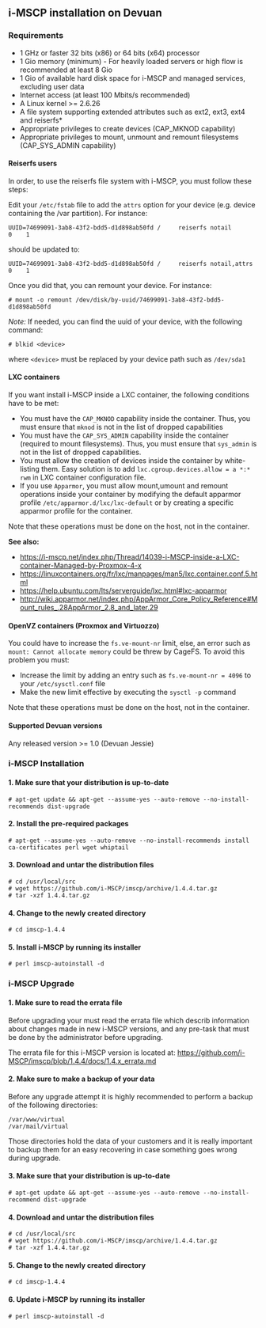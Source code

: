 ## i-MSCP installation on Devuan

### Requirements

- 1 GHz or faster 32 bits (x86) or 64 bits (x64) processor
- 1 Gio memory (minimum) - For heavily loaded servers or high flow is recommended at least 8 Gio
- 1 Gio of available hard disk space for i-MSCP and managed services, excluding user data
- Internet access (at least 100 Mbits/s recommended)
- A Linux kernel >= 2.6.26
- A file system supporting extended attributes such as ext2, ext3, ext4 and reiserfs*
- Appropriate privileges to create devices (CAP_MKNOD capability)
- Appropriate privileges to mount, unmount and remount filesystems (CAP_SYS_ADMIN capability)

#### Reiserfs users

In order, to use the reiserfs file system with i-MSCP, you must follow these steps:

Edit your `/etc/fstab` file to add the `attrs` option for your device (e.g. device containing the /var partition). For
instance:

```
UUID=74699091-3ab8-43f2-bdd5-d1d898ab50fd /     reiserfs notail          0    1
```

should be updated to:

```
UUID=74699091-3ab8-43f2-bdd5-d1d898ab50fd /     reiserfs notail,attrs    0    1
```

Once you did that, you can remount your device. For instance:

```
# mount -o remount /dev/disk/by-uuid/74699091-3ab8-43f2-bdd5-d1d898ab50fd
```

*Note:* If needed, you can find the uuid of your device, with the following command:

```
# blkid <device>
```

where `<device>` must be replaced by your device path such as `/dev/sda1`

#### LXC containers

If you want install i-MSCP inside a LXC container, the following conditions have to be met:

- You must have the `CAP_MKNOD` capability inside the container. Thus, you must ensure that `mknod` is not in the list
  of dropped capabilities
- You must have the `CAP_SYS_ADMIN` capability inside the container (required to mount filesystems). Thus, you must
ensure that `sys_admin` is not in the list of dropped capabilities.
- You must allow the creation of devices inside the container by white-listing them. Easy solution is to add
  `lxc.cgroup.devices.allow = a *:* rwm` in LXC container configuration file.
- If you use `Apparmor`, you must allow mount,umount and remount operations inside your container by modifying the
  default apparmor profile `/etc/apparmor.d/lxc/lxc-default` or by creating a specific apparmor profile for the
  container.

Note that these operations must be done on the host, not in the container.

**See also:**

- https://i-mscp.net/index.php/Thread/14039-i-MSCP-inside-a-LXC-container-Managed-by-Proxmox-4-x
- https://linuxcontainers.org/fr/lxc/manpages/man5/lxc.container.conf.5.html
- https://help.ubuntu.com/lts/serverguide/lxc.html#lxc-apparmor
- http://wiki.apparmor.net/index.php/AppArmor_Core_Policy_Reference#Mount_rules_.28AppArmor_2.8_and_later.29

#### OpenVZ containers (Proxmox and Virtuozzo)

You could have to increase the `fs.ve-mount-nr` limit, else, an error such as `mount: Cannot allocate memory` could be
threw by CageFS. To avoid this problem you must:

- Increase the limit by adding an entry such as `fs.ve-mount-nr = 4096` to your `/etc/sysctl.conf` file
- Make the new limit effective by executing the `sysctl -p` command

Note that these operations must be done on the host, not in the container.

#### Supported Devuan versions

Any released version >= 1.0 (Devuan Jessie)

### i-MSCP Installation

#### 1. Make sure that your distribution is up-to-date

    # apt-get update && apt-get --assume-yes --auto-remove --no-install-recommends dist-upgrade

#### 2. Install the pre-required packages

    # apt-get --assume-yes --auto-remove --no-install-recommends install ca-certificates perl wget whiptail

#### 3. Download and untar the distribution files

    # cd /usr/local/src
    # wget https://github.com/i-MSCP/imscp/archive/1.4.4.tar.gz
    # tar -xzf 1.4.4.tar.gz

#### 4. Change to the newly created directory

    # cd imscp-1.4.4

#### 5. Install i-MSCP by running its installer

    # perl imscp-autoinstall -d

### i-MSCP Upgrade

#### 1. Make sure to read the errata file

Before upgrading your must read the errata file which describ information about changes made in new i-MSCP versions,
and any pre-task that must be done by the administrator before upgrading.

The errata file for this i-MSCP version is located at: https://github.com/i-MSCP/imscp/blob/1.4.4/docs/1.4.x_errata.md

#### 2. Make sure to make a backup of your data

Before any upgrade attempt it is highly recommended to perform a backup of the following directories:

    /var/www/virtual
    /var/mail/virtual

Those directories hold the data of your customers and it is really important to backup them for an easy recovering in
case something goes wrong during upgrade.

#### 3. Make sure that your distribution is up-to-date

    # apt-get update && apt-get --assume-yes --auto-remove --no-install-recommend dist-upgrade

#### 4. Download and untar the distribution files

    # cd /usr/local/src
    # wget https://github.com/i-MSCP/imscp/archive/1.4.4.tar.gz
    # tar -xzf 1.4.4.tar.gz

#### 5. Change to the newly created directory

    # cd imscp-1.4.4

#### 6. Update i-MSCP by running its installer

    # perl imscp-autoinstall -d
